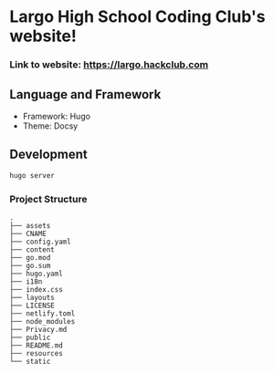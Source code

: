 # Largo High School Coding Club's website!
### Link to website: https://largo.hackclub.com
## Language and Framework
* Framework: Hugo
* Theme: Docsy
## Development
```bash
hugo server
```
### Project Structure
```
.
├── assets
├── CNAME
├── config.yaml
├── content
├── go.mod
├── go.sum
├── hugo.yaml
├── i18n
├── index.css
├── layouts
├── LICENSE
├── netlify.toml
├── node_modules
├── Privacy.md
├── public
├── README.md
├── resources
└── static
```


